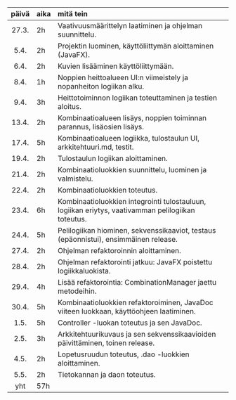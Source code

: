 
| päivä | aika | mitä tein  |
| :----:|:-----| :-----|
| 27.3. | 2h    | Vaativuusmäärittelyn laatiminen ja ohjelman suunnittelu. |
| 5.4. | 2h    | Projektin luominen, käyttöliittymän aloittaminen (JavaFX). |
| 6.4. | 2h    | Kuvien lisääminen käyttöliittymään. |
| 8.4. | 1h    | Noppien heittoalueen UI:n viimeistely ja nopanheiton logiikan alku. |
| 9.4. | 3h    | Heittotoiminnon logiikan toteuttaminen ja testien aloitus. |
| 13.4. | 2h    | Kombinaatioalueen lisäys, noppien toiminnan parannus, lisäosien lisäys. |
| 17.4. | 5h    | Kombinaatioalueen logiikka, tulostaulun UI, arkkitehtuuri.md, testit. |
| 19.4. | 2h    | Tulostaulun logiikan aloittaminen. |
| 21.4. | 2h    | Kombinaatioluokkien suunnittelu, luominen ja valmistelu. |
| 22.4. | 2h    | Kombinaatioluokkien toteutus. |
| 23.4. | 6h    | Kombinaatioluokkien integrointi tulostauluun, logiikan eriytys, vaativamman pelilogiikan toteutus. |
| 24.4. | 5h    | Pelilogiikan hiominen, sekvenssikaaviot, testaus (epäonnistui), ensimmäinen release. |
| 27.4. | 2h    | Ohjelman refaktoroinnin aloittaminen. |
| 28.4. | 2h    | Ohjelman refaktorointi jatkuu: JavaFX poistettu logiikkaluokista. |
| 29.4. | 4h    | Lisää refaktorointia: CombinationManager jaettu metodeihin. |
| 30.4. | 5h    | Kombinaatioluokkien refaktoroiminen, JavaDoc viiteen luokkaan, käyttöohjeen laatiminen. |
| 1.5. | 5h    | Controller -luokan toteutus ja sen JavaDoc. |
| 2.5. | 3h    | Arkkitehtuurikuvaus ja sen sekvenssikaavioiden päivittäminen, toinen release. |
| 4.5. | 2h    | Lopetusruudun toteutus, .dao -luokkien aloittaminen. |
| 5.5. | 2h    | Tietokannan ja daon toteutus. |
| yht   | 57h    | | 
